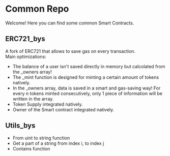 # Common Repo
Welcome! Here you can find some common Smart Contracts.
## ERC721_bys
A fork of ERC721 that allows to save gas on every transaction. <br>
Main optimizations:
- The balance of a user isn't saved directly in memory but calcolated from the  \_owners array!
- The \_mint function is designed for minting a certain amount of tokens natively.
- In the \_owners array, data is saved in a smart and gas-saving way! For every n tokens minted consecutively, only 1 piece of information will be written in the array.
- Token Supply integrated natively.
- Owner of the Smart contract integrated natively.
## Utils_bys
- From uint to string function
- Get a part of a string from index i, to index j
- Contains function
